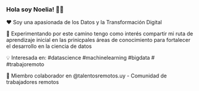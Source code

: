 ### Hola soy Noelia! :woman_technologist:

:heart: Soy una apasionada de los Datos y la Transformación Digital 

🌱 Experimentando por este camino tengo como interés compartir mi ruta de aprendizaje inicial en las prinicpales áreas de conocimiento para fortalecer el desarrollo en la ciencia de datos

:bulb: Interesada en: #datascience #machinelearning #bigdata # #trabajoremoto

:muscle: Miembro colaborador en @talentosremotos.uy - Comunidad de trabajadores remotos
